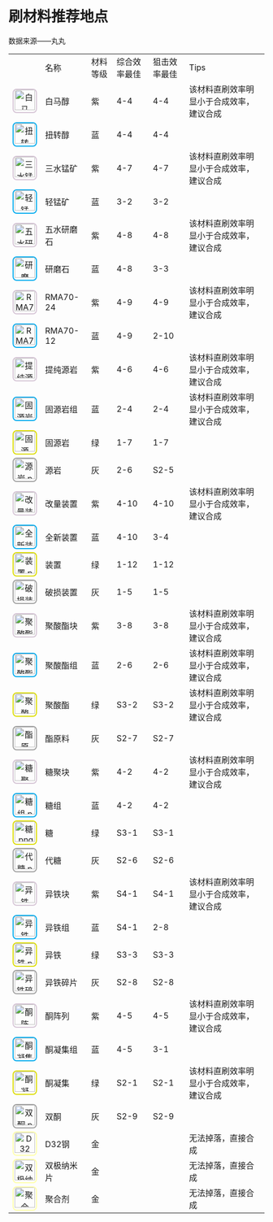 # 刷材料推荐地点

数据来源——丸丸

<table>
<tr>
<td></td>
<td>名称</td>
<td>材料等级</td>
<td>综合效率最佳</td>
<td>狙击效率最佳</td>
<td>Tips</td>
</tr>
<tr>
<td><div style="position:relative;display:inline-block;margin:auto;text-align:center;overflow:hidden;width:44px;height:44px;border:2px solid #D6C5D6;border-radius: 8px"><a href="http://wiki.joyme.com/arknights/%E7%99%BD%E9%A9%AC%E9%86%87" title="白马醇"><img alt="白马醇.png" src="http://p1.qhimg.com/dr/40__/t01c8174ac69b3ab03a.png" width="40" height="40" data-file-name="白马醇.png" data-file-width="120" data-file-height="120"></a></div></td>
<td>白马醇</td>
<td>紫</td>
<td>4-4</td>
<td>4-4</td>
<td>该材料直刷效率明显小于合成效率，建议合成</td>
</tr>
<tr>
<td><div style="position:relative;display:inline-block;margin:auto;text-align:center;overflow:hidden;width:44px;height:44px;border:2px solid #00AAEE;border-radius: 8px"><a href="http://wiki.joyme.com/arknights/%E6%89%AD%E8%BD%AC%E9%86%87" title="扭转醇"><img alt="扭转醇.png" src="http://p5.qhimg.com/dr/40__/t012969254d8c583793.png" width="40" height="40" data-file-name="扭转醇.png" data-file-width="120" data-file-height="120"></a></div></td>
<td>扭转醇</td>
<td>蓝</td>
<td>4-4</td>
<td>4-4</td>
<td></td>
</tr>
<tr>
<td><div style="position:relative;display:inline-block;margin:auto;text-align:center;overflow:hidden;width:44px;height:44px;border:2px solid #D6C5D6;border-radius: 8px"><a href="http://wiki.joyme.com/arknights/%E4%B8%89%E6%B0%B4%E9%94%B0%E7%9F%BF" title="三水锰矿"><img alt="三水锰矿.png" src="http://p3.qhimg.com/dr/40__/t01ad1555bd12de0fda.png" width="40" height="40" data-file-name="三水锰矿.png" data-file-width="120" data-file-height="120"></a></div></td>
<td>三水锰矿</td>
<td>紫</td>
<td>4-7</td>
<td>4-7</td>
<td>该材料直刷效率明显小于合成效率，建议合成</td>
</tr>
<tr>
<td><div style="position:relative;display:inline-block;margin:auto;text-align:center;overflow:hidden;width:44px;height:44px;border:2px solid #00AAEE;border-radius: 8px"><a href="http://wiki.joyme.com/arknights/%E8%BD%BB%E9%94%B0%E7%9F%BF" title="轻锰矿"><img alt="轻锰矿.png" src="http://p9.qhimg.com/dr/40__/t01b911608df7732dc3.png" width="40" height="40" data-file-name="轻锰矿.png" data-file-width="120" data-file-height="120"></a></div></td>
<td>轻锰矿</td>
<td>蓝</td>
<td>3-2</td>
<td>3-2</td>
<td></td>
</tr>
<tr>
<td><div style="position:relative;display:inline-block;margin:auto;text-align:center;overflow:hidden;width:44px;height:44px;border:2px solid #D6C5D6;border-radius: 8px"><a href="http://wiki.joyme.com/arknights/%E4%BA%94%E6%B0%B4%E7%A0%94%E7%A3%A8%E7%9F%B3" title="五水研磨石"><img alt="五水研磨石.png" src="http://p1.qhimg.com/dr/40__/t01e5c874a7617e8aa8.png" width="40" height="40" data-file-name="五水研磨石.png" data-file-width="120" data-file-height="120"></a></div></td>
<td>五水研磨石</td>
<td>紫</td>
<td>4-8</td>
<td>4-8</td>
<td>该材料直刷效率明显小于合成效率，建议合成</td>
</tr>
<tr>
<td><div style="position:relative;display:inline-block;margin:auto;text-align:center;overflow:hidden;width:44px;height:44px;border:2px solid #00AAEE;border-radius: 8px"><a href="http://wiki.joyme.com/arknights/%E7%A0%94%E7%A3%A8%E7%9F%B3" title="研磨石"><img alt="研磨石.png" src="http://p3.qhimg.com/dr/40__/t017c06993962387008.png" width="40" height="40" data-file-name="研磨石.png" data-file-width="120" data-file-height="120"></a></div></td>
<td>研磨石</td>
<td>蓝</td>
<td>4-8</td>
<td>3-3</td>
<td></td>
</tr>
<tr>
<td><div style="position:relative;display:inline-block;margin:auto;text-align:center;overflow:hidden;width:44px;height:44px;border:2px solid #D6C5D6;border-radius: 8px"><a href="http://wiki.joyme.com/arknights/RMA70-24" title="RMA70-24"><img alt="RMA70-24.png" src="http://p4.qhimg.com/dr/40__/t0166165d5abd32b94b.png" width="40" height="40" data-file-name="RMA70-24.png" data-file-width="120" data-file-height="120"></a></div></td>
<td>RMA70-24</td>
<td>紫</td>
<td>4-9</td>
<td>4-9</td>
<td>该材料直刷效率明显小于合成效率，建议合成</td>
</tr>
<tr>
<td><div style="position:relative;display:inline-block;margin:auto;text-align:center;overflow:hidden;width:44px;height:44px;border:2px solid #00AAEE;border-radius: 8px"><a href="http://wiki.joyme.com/arknights/RMA70-12" title="RMA70-12"><img alt="RMA70-12.png" src="http://p5.qhimg.com/dr/40__/t0142c054e9a5306f4f.png" width="40" height="40" data-file-name="RMA70-12.png" data-file-width="120" data-file-height="120"></a></div></td>
<td>RMA70-12</td>
<td>蓝</td>
<td>4-9</td>
<td>2-10</td>
<td></td>
</tr>
<tr>
<td><div style="position:relative;display:inline-block;margin:auto;text-align:center;overflow:hidden;width:44px;height:44px;border:2px solid #D6C5D6;border-radius: 8px"><a href="http://wiki.joyme.com/arknights/%E6%8F%90%E7%BA%AF%E6%BA%90%E5%B2%A9" title="提纯源岩"><img alt="提纯源岩.png" src="http://p1.qhimg.com/dr/40__/t0155cbcc61b719b8f0.png" width="40" height="40" data-file-name="提纯源岩.png" data-file-width="120" data-file-height="120"></a></div></td>
<td>提纯源岩</td>
<td>紫</td>
<td>4-6</td>
<td>4-6</td>
<td>该材料直刷效率明显小于合成效率，建议合成</td>
</tr>
<tr>
<td><div style="position:relative;display:inline-block;margin:auto;text-align:center;overflow:hidden;width:44px;height:44px;border:2px solid #00AAEE;border-radius: 8px"><a href="http://wiki.joyme.com/arknights/%E5%9B%BA%E6%BA%90%E5%B2%A9%E7%BB%84" title="固源岩组"><img alt="固源岩组.png" src="http://p0.qhimg.com/dr/40__/t01e388e4bd786583cc.png" width="40" height="40" data-file-name="固源岩组.png" data-file-width="120" data-file-height="120"></a></div></td>
<td>固源岩组</td>
<td>蓝</td>
<td>2-4</td>
<td>2-4</td>
<td>该材料直刷效率明显小于合成效率，建议合成</td>
</tr>
<tr>
<td><div style="position:relative;display:inline-block;margin:auto;text-align:center;overflow:hidden;width:44px;height:44px;border:2px solid #DCDC00;border-radius: 8px"><a href="http://wiki.joyme.com/arknights/%E5%9B%BA%E6%BA%90%E5%B2%A9" title="固源岩"><img alt="固源岩.png" src="http://p7.qhimg.com/dr/40__/t0199099c5b08a71a7c.png" width="40" height="40" data-file-name="固源岩.png" data-file-width="120" data-file-height="120"></a></div></td>
<td>固源岩</td>
<td>绿</td>
<td>1-7</td>
<td>1-7</td>
<td></td>
</tr>
<tr>
<td><div style="position:relative;display:inline-block;margin:auto;text-align:center;overflow:hidden;width:44px;height:44px;border:2px solid #A0A0A0;border-radius: 8px"><a href="http://wiki.joyme.com/arknights/%E6%BA%90%E5%B2%A9" title="源岩"><img alt="源岩.png" src="http://p0.qhimg.com/dr/40__/t01ad2e7fb00256fd86.png" width="40" height="40" data-file-name="源岩.png" data-file-width="120" data-file-height="120"></a></div></td>
<td>源岩</td>
<td>灰</td>
<td>2-6</td>
<td>S2-5</td>
<td></td>
</tr>
<tr>
<td><div style="position:relative;display:inline-block;margin:auto;text-align:center;overflow:hidden;width:44px;height:44px;border:2px solid #D6C5D6;border-radius: 8px"><a href="http://wiki.joyme.com/arknights/%E6%94%B9%E9%87%8F%E8%A3%85%E7%BD%AE" title="改量装置"><img alt="改量装置.png" src="http://p4.qhimg.com/dr/40__/t01dc064d4cf451a714.png" width="40" height="40" data-file-name="改量装置.png" data-file-width="120" data-file-height="120"></a></div></td>
<td>改量装置</td>
<td>紫</td>
<td>4-10</td>
<td>4-10</td>
<td>该材料直刷效率明显小于合成效率，建议合成</td>
</tr>
<tr>
<td><div style="position:relative;display:inline-block;margin:auto;text-align:center;overflow:hidden;width:44px;height:44px;border:2px solid #00AAEE;border-radius: 8px"><a href="http://wiki.joyme.com/arknights/%E5%85%A8%E6%96%B0%E8%A3%85%E7%BD%AE" title="全新装置"><img alt="全新装置.png" src="http://p5.qhimg.com/dr/40__/t011e4890ca178623a8.png" width="40" height="40" data-file-name="全新装置.png" data-file-width="120" data-file-height="120"></a></div></td>
<td>全新装置</td>
<td>蓝</td>
<td>4-10</td>
<td>3-4</td>
<td></td>
</tr>
<tr>
<td><div style="position:relative;display:inline-block;margin:auto;text-align:center;overflow:hidden;width:44px;height:44px;border:2px solid #DCDC00;border-radius: 8px"><a href="http://wiki.joyme.com/arknights/%E8%A3%85%E7%BD%AE" title="装置"><img alt="装置.png" src="http://p7.qhimg.com/dr/40__/t0168ce9414da96fd12.png" width="40" height="40" data-file-name="装置.png" data-file-width="120" data-file-height="120"></a></div></td>
<td>装置</td>
<td>绿</td>
<td>1-12</td>
<td>1-12</td>
<td></td>
</tr>
<tr>
<td><div style="position:relative;display:inline-block;margin:auto;text-align:center;overflow:hidden;width:44px;height:44px;border:2px solid #A0A0A0;border-radius: 8px"><a href="http://wiki.joyme.com/arknights/%E7%A0%B4%E6%8D%9F%E8%A3%85%E7%BD%AE" title="破损装置"><img alt="破损装置.png" src="http://p0.qhimg.com/dr/40__/t01d215deb8b5d92450.png" width="40" height="40" data-file-name="破损装置.png" data-file-width="120" data-file-height="120"></a></div></td>
<td>破损装置</td>
<td>灰</td>
<td>1-5</td>
<td>1-5</td>
<td></td>
</tr>
<tr>
<td><div style="position:relative;display:inline-block;margin:auto;text-align:center;overflow:hidden;width:44px;height:44px;border:2px solid #D6C5D6;border-radius: 8px"><a href="http://wiki.joyme.com/arknights/%E8%81%9A%E9%85%B8%E9%85%AF%E5%9D%97" title="聚酸酯块"><img alt="聚酸酯块.png" src="http://p6.qhimg.com/dr/40__/t0140ddb0ef74b6d019.png" width="40" height="40" data-file-name="聚酸酯块.png" data-file-width="120" data-file-height="120"></a></div></td>
<td>聚酸酯块</td>
<td>紫</td>
<td>3-8</td>
<td>3-8</td>
<td>该材料直刷效率明显小于合成效率，建议合成</td>
</tr>
<tr>
<td><div style="position:relative;display:inline-block;margin:auto;text-align:center;overflow:hidden;width:44px;height:44px;border:2px solid #00AAEE;border-radius: 8px"><a href="http://wiki.joyme.com/arknights/%E8%81%9A%E9%85%B8%E9%85%AF%E7%BB%84" title="聚酸酯组"><img alt="聚酸酯组.png" src="http://p3.qhimg.com/dr/40__/t018a302bcf4e1fb3c1.png" width="40" height="40" data-file-name="聚酸酯组.png" data-file-width="120" data-file-height="120"></a></div></td>
<td>聚酸酯组</td>
<td>蓝</td>
<td>2-6</td>
<td>2-6</td>
<td>该材料直刷效率明显小于合成效率，建议合成</td>
</tr>
<tr>
<td><div style="position:relative;display:inline-block;margin:auto;text-align:center;overflow:hidden;width:44px;height:44px;border:2px solid #DCDC00;border-radius: 8px"><a href="http://wiki.joyme.com/arknights/%E8%81%9A%E9%85%B8%E9%85%AF" title="聚酸酯"><img alt="聚酸酯.png" src="http://p8.qhimg.com/dr/40__/t01c0d03b86a720ed81.png" width="40" height="40" data-file-name="聚酸酯.png" data-file-width="120" data-file-height="120"></a></div></td>
<td>聚酸酯</td>
<td>绿</td>
<td>S3-2</td>
<td>S3-2</td>
<td>该材料直刷效率明显小于合成效率，建议合成</td>
</tr>
<tr>
<td><div style="position:relative;display:inline-block;margin:auto;text-align:center;overflow:hidden;width:44px;height:44px;border:2px solid #A0A0A0;border-radius: 8px"><a href="http://wiki.joyme.com/arknights/%E9%85%AF%E5%8E%9F%E6%96%99" title="酯原料"><img alt="酯原料.png" src="http://p5.qhimg.com/dr/40__/t011d4cc2a098c6db6b.png" width="40" height="40" data-file-name="酯原料.png" data-file-width="120" data-file-height="120"></a></div></td>
<td>酯原料</td>
<td>灰</td>
<td>S2-7</td>
<td>S2-7</td>
<td></td>
</tr>
<tr>
<td><div style="position:relative;display:inline-block;margin:auto;text-align:center;overflow:hidden;width:44px;height:44px;border:2px solid #D6C5D6;border-radius: 8px"><a href="http://wiki.joyme.com/arknights/%E7%B3%96%E8%81%9A%E5%9D%97" title="糖聚块"><img alt="糖聚块.png" src="http://p7.qhimg.com/dr/40__/t013b71d436c3f8e5bd.png" width="40" height="40" data-file-name="糖聚块.png" data-file-width="120" data-file-height="120"></a></div></td>
<td>糖聚块</td>
<td>紫</td>
<td>4-2</td>
<td>4-2</td>
<td>该材料直刷效率明显小于合成效率，建议合成</td>
</tr>
<tr>
<td><div style="position:relative;display:inline-block;margin:auto;text-align:center;overflow:hidden;width:44px;height:44px;border:2px solid #00AAEE;border-radius: 8px"><a href="http://wiki.joyme.com/arknights/%E7%B3%96%E7%BB%84" title="糖组"><img alt="糖组.png" src="http://p2.qhimg.com/dr/40__/t015eff31651f0d8fe3.png" width="40" height="40" data-file-name="糖组.png" data-file-width="120" data-file-height="120"></a></div></td>
<td>糖组</td>
<td>蓝</td>
<td>4-2</td>
<td>4-2</td>
<td></td>
</tr>
<tr>
<td><div style="position:relative;display:inline-block;margin:auto;text-align:center;overflow:hidden;width:44px;height:44px;border:2px solid #DCDC00;border-radius: 8px"><a href="http://wiki.joyme.com/arknights/%E7%B3%96" title="糖"><img alt="糖.png" src="http://p6.qhimg.com/dr/40__/t01b6d8d6c9998565fa.png" width="40" height="40" data-file-name="糖.png" data-file-width="120" data-file-height="120"></a></div></td>
<td>糖</td>
<td>绿</td>
<td>S3-1</td>
<td>S3-1</td>
<td></td>
</tr>
<tr>
<td><div style="position:relative;display:inline-block;margin:auto;text-align:center;overflow:hidden;width:44px;height:44px;border:2px solid #A0A0A0;border-radius: 8px"><a href="http://wiki.joyme.com/arknights/%E4%BB%A3%E7%B3%96" title="代糖"><img alt="代糖.png" src="http://p2.qhimg.com/dr/40__/t01a5d1fe85a7273fdd.png" width="40" height="40" data-file-name="代糖.png" data-file-width="120" data-file-height="120"></a></div></td>
<td>代糖</td>
<td>灰</td>
<td>S2-6</td>
<td>S2-6</td>
<td></td>
</tr>
<tr>
<td><div style="position:relative;display:inline-block;margin:auto;text-align:center;overflow:hidden;width:44px;height:44px;border:2px solid #D6C5D6;border-radius: 8px"><a href="http://wiki.joyme.com/arknights/%E5%BC%82%E9%93%81%E5%9D%97" title="异铁块"><img alt="异铁块.png" src="http://p2.qhimg.com/dr/40__/t01732fac1758731a73.png" width="40" height="40" data-file-name="异铁块.png" data-file-width="120" data-file-height="120"></a></div></td>
<td>异铁块</td>
<td>紫</td>
<td>S4-1</td>
<td>S4-1</td>
<td>该材料直刷效率明显小于合成效率，建议合成</td>
</tr>
<tr>
<td><div style="position:relative;display:inline-block;margin:auto;text-align:center;overflow:hidden;width:44px;height:44px;border:2px solid #00AAEE;border-radius: 8px"><a href="http://wiki.joyme.com/arknights/%E5%BC%82%E9%93%81%E7%BB%84" title="异铁组"><img alt="异铁组.png" src="http://p6.qhimg.com/dr/40__/t0165da6420a9d69ad8.png" width="40" height="40" data-file-name="异铁组.png" data-file-width="120" data-file-height="120"></a></div></td>
<td>异铁组</td>
<td>蓝</td>
<td>S4-1</td>
<td>2-8</td>
<td></td>
</tr>
<tr>
<td><div style="position:relative;display:inline-block;margin:auto;text-align:center;overflow:hidden;width:44px;height:44px;border:2px solid #DCDC00;border-radius: 8px"><a href="http://wiki.joyme.com/arknights/%E5%BC%82%E9%93%81" title="异铁"><img alt="异铁.png" src="http://p3.qhimg.com/dr/40__/t01544eceac5ae76955.png" width="40" height="40" data-file-name="异铁.png" data-file-width="120" data-file-height="120"></a></div></td>
<td>异铁</td>
<td>绿</td>
<td>S3-3</td>
<td>S3-3</td>
<td></td>
</tr>
<tr>
<td><div style="position:relative;display:inline-block;margin:auto;text-align:center;overflow:hidden;width:44px;height:44px;border:2px solid #A0A0A0;border-radius: 8px"><a href="http://wiki.joyme.com/arknights/%E5%BC%82%E9%93%81%E7%A2%8E%E7%89%87" title="异铁碎片"><img alt="异铁碎片.png" src="http://p9.qhimg.com/dr/40__/t0170a9d3b60ef3e114.png" width="40" height="40" data-file-name="异铁碎片.png" data-file-width="120" data-file-height="120"></a></div></td>
<td>异铁碎片</td>
<td>灰</td>
<td>S2-8</td>
<td>S2-8</td>
<td></td>
</tr>
<tr>
<td><div style="position:relative;display:inline-block;margin:auto;text-align:center;overflow:hidden;width:44px;height:44px;border:2px solid #D6C5D6;border-radius: 8px"><a href="http://wiki.joyme.com/arknights/%E9%85%AE%E9%98%B5%E5%88%97" title="酮阵列"><img alt="酮阵列.png" src="http://p9.qhimg.com/dr/40__/t0197adebf585be3d88.png" width="40" height="40" data-file-name="酮阵列.png" data-file-width="120" data-file-height="120"></a></div></td>
<td>酮阵列</td>
<td>紫</td>
<td>4-5</td>
<td>4-5</td>
<td>该材料直刷效率明显小于合成效率，建议合成</td>
</tr>
<tr>
<td><div style="position:relative;display:inline-block;margin:auto;text-align:center;overflow:hidden;width:44px;height:44px;border:2px solid #00AAEE;border-radius: 8px"><a href="http://wiki.joyme.com/arknights/%E9%85%AE%E5%87%9D%E9%9B%86%E7%BB%84" title="酮凝集组"><img alt="酮凝集组.png" src="http://p6.qhimg.com/dr/40__/t01c37064c88e45a993.png" width="40" height="40" data-file-name="酮凝集组.png" data-file-width="120" data-file-height="120"></a></div></td>
<td>酮凝集组</td>
<td>蓝</td>
<td>4-5</td>
<td>3-1</td>
<td></td>
</tr>
<tr>
<td><div style="position:relative;display:inline-block;margin:auto;text-align:center;overflow:hidden;width:44px;height:44px;border:2px solid #DCDC00;border-radius: 8px"><a href="http://wiki.joyme.com/arknights/%E9%85%AE%E5%87%9D%E9%9B%86" title="酮凝集"><img alt="酮凝集.png" src="http://p1.qhimg.com/dr/40__/t01cc0d9ad8829eac3e.png" width="40" height="40" data-file-name="酮凝集.png" data-file-width="120" data-file-height="120"></a></div></td>
<td>酮凝集</td>
<td>绿</td>
<td>S2-1</td>
<td>S2-1</td>
<td>该材料直刷效率明显小于合成效率，建议合成</td>
</tr>
<tr>
<td><div style="position:relative;display:inline-block;margin:auto;text-align:center;overflow:hidden;width:44px;height:44px;border:2px solid #A0A0A0;border-radius: 8px"><a href="http://wiki.joyme.com/arknights/%E5%8F%8C%E9%85%AE" title="双酮"><img alt="双酮.png" src="http://p6.qhimg.com/dr/40__/t01ad3c2924abc2513b.png" width="40" height="40" data-file-name="双酮.png" data-file-width="120" data-file-height="120"></a></div></td>
<td>双酮</td>
<td>灰</td>
<td>S2-9</td>
<td>S2-9</td>
<td></td>
</tr>
<tr>
<td><div style="position:relative;display:inline-block;margin:auto;text-align:center;overflow:hidden;width:44px;height:44px;border:2px solid #FFFFA9;border-radius: 8px"><a href="http://wiki.joyme.com/arknights/D32%E9%92%A2" title="D32钢"><img alt="D32钢.png" src="http://p8.qhimg.com/dr/40__/t01f6f6413db0259514.png" width="40" height="40" data-file-name="D32钢.png" data-file-width="140" data-file-height="140"></a></div></td>
<td>D32钢</td>
<td>金</td>
<td></td>
<td></td>
<td>无法掉落，直接合成</td>
</tr>
<tr>
<td><div style="position:relative;display:inline-block;margin:auto;text-align:center;overflow:hidden;width:44px;height:44px;border:2px solid #FFFFA9;border-radius: 8px"><a href="http://wiki.joyme.com/arknights/%E5%8F%8C%E6%9E%81%E7%BA%B3%E7%B1%B3%E7%89%87" title="双极纳米片"><img alt="双极纳米片.png" src="http://p5.qhimg.com/dr/40__/t01760f1128dc89c683.png" width="40" height="40" data-file-name="双极纳米片.png" data-file-width="140" data-file-height="140"></a></div></td>
<td>双极纳米片</td>
<td>金</td>
<td></td>
<td></td>
<td>无法掉落，直接合成</td>
</tr>
<tr>
<td><div style="position:relative;display:inline-block;margin:auto;text-align:center;overflow:hidden;width:44px;height:44px;border:2px solid #FFFFA9;border-radius: 8px"><a href="http://wiki.joyme.com/arknights/%E8%81%9A%E5%90%88%E5%89%82" title="聚合剂"><img alt="聚合剂.png" src="http://p0.qhimg.com/dr/40__/t01d57166bac2d0ebfd.png" width="40" height="40" data-file-name="聚合剂.png" data-file-width="140" data-file-height="140"></a></div></td>
<td>聚合剂</td>
<td>金</td>
<td></td>
<td></td>
<td>无法掉落，直接合成</td>
</tr>
</table>
